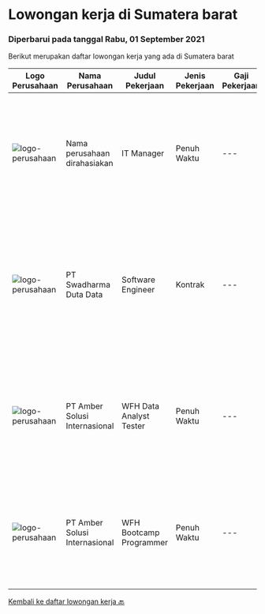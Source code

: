 
  # Lowongan kerja di Sumatera barat

  ### Diperbarui pada tanggal Rabu, 01 September 2021

  Berikut merupakan daftar lowongan kerja yang ada di Sumatera barat

  |Logo Perusahaan | Nama Perusahaan | Judul Pekerjaan | Jenis Pekerjaan | Gaji Pekerjaan | Lokasi | Deskripsi | Tanggal diunggah | Pranala |
  | -------------- | --------------- | --------------- | --------- | --------- | -------------- | ------- | ----------- | ----------- |
  |![logo-perusahaan](https://us.123rf.com/450wm/pavelstasevich/pavelstasevich1811/pavelstasevich181101027/112815900-stock-vector-no-image-available-icon-flat-vector.jpg?ver=6)|Nama perusahaan dirahasiakan|IT Manager|Penuh Waktu|---|Bali|Pendidikan minimal S1 segala jurusan Memiliki pengetahuan mengenai PHP dan bahasa pemrograman lainnya atau menguasai jaringan Gaji negotiable...|Rabu, 01 September 2021|https://www.jobstreet.co.id/id/job/it-manager-3615473?token=0~3de07dea-8558-4ffb-8471-1f0e0e1c93d2&sectionRank=1&jobId=jobstreet-id-job-3615473|
|![logo-perusahaan](https://image-service-cdn.seek.com.au/c9726dd48637f2122e69fa4f05bdeddb6166e3b5/ee4dce1061f3f616224767ad58cb2fc751b8d2dc)|PT Swadharma Duta Data|Software Engineer|Kontrak|---|Jakarta Timur|Back End Developer Memahami konsep pengembangan aplikasi Memahami konsep Microservices Architeccture Memiliki skill Java Spring Boot, Net Core, Go,...|Jumat, 27 Agustus 2021|https://www.jobstreet.co.id/id/job/software-engineer-3599037?token=0~3de07dea-8558-4ffb-8471-1f0e0e1c93d2&sectionRank=2&jobId=jobstreet-id-job-3599037|
|![logo-perusahaan](https://us.123rf.com/450wm/pavelstasevich/pavelstasevich1811/pavelstasevich181101027/112815900-stock-vector-no-image-available-icon-flat-vector.jpg?ver=6)|PT Amber Solusi Internasional|WFH Data Analyst Tester|Penuh Waktu|---|Jakarta Raya|Duties and Responsibilities: Update pricing list (check UOM, Price level) to HighJump and Netsuite Update product data details Create script using...|Kamis, 26 Agustus 2021|https://www.jobstreet.co.id/id/job/wfh-data-analyst-tester-3610595?token=0~3de07dea-8558-4ffb-8471-1f0e0e1c93d2&sectionRank=3&jobId=jobstreet-id-job-3610595|
|![logo-perusahaan](https://us.123rf.com/450wm/pavelstasevich/pavelstasevich1811/pavelstasevich181101027/112815900-stock-vector-no-image-available-icon-flat-vector.jpg?ver=6)|PT Amber Solusi Internasional|WFH Bootcamp Programmer|Penuh Waktu|---|Jawa Timur|If you have intense intellectual curiosity, self-motivated and proactive, you’ll enjoy working every day on our Engineering team. Submit your resume...|Selasa, 24 Agustus 2021|https://www.jobstreet.co.id/id/job/wfh-bootcamp-programmer-3608910?token=0~3de07dea-8558-4ffb-8471-1f0e0e1c93d2&sectionRank=4&jobId=jobstreet-id-job-3608910|


  [Kembali ke daftar lowongan kerja 🔙](../README.md#daftar-lowongan-kerja)
  